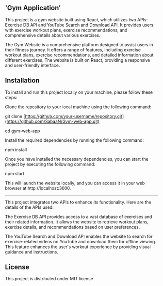 ## 'Gym Application'

This project is a gym website built using React, which utilizes two APIs: Exercise DB API and YouTube Search and Download API. It provides users with exercise workout plans, exercise recommendations, and comprehensive details about various exercises.


The Gym Website is a comprehensive platform designed to assist users in their fitness journey. It offers a range of features, including exercise workout plans, exercise recommendations, and detailed information about different exercises. The website is built on React, providing a responsive and user-friendly interface.

## Installation

To install and run this project locally on your machine, please follow these steps:

Clone the repository to your local machine using the following command:

git clone [https://github.com/your-username/repository.git](https://github.com/SabaaN/Gym-web-app.git)

cd gym-web-app

Install the required dependencies by running the following command:

npm install

Once you have installed the necessary dependencies, you can start the project by executing the following command:

npm start

This will launch the website locally, and you can access it in your web browser at http://localhost:3000.


-----------------------------------------------------------------------------------------------------------------------------------------------------------------------------------------


This project integrates two APIs to enhance its functionality. Here are the details of the APIs used:

The Exercise DB API provides access to a vast database of exercises and their related information. It allows the website to retrieve workout plans, exercise details, and recommendations based on user preferences.


The YouTube Search and Download API enables the website to search for exercise-related videos on YouTube and download them for offline viewing. This feature enhances the user's workout experience by providing visual guidance and instructions.

## License

This project is distributed under MIT license

